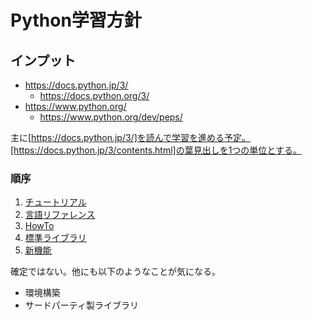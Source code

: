 # Python学習方針

## インプット

* https://docs.python.jp/3/
    * https://docs.python.org/3/
* https://www.python.org/
    * https://www.python.org/dev/peps/

主に[https://docs.python.jp/3/]を読んで学習を進める予定。[https://docs.python.jp/3/contents.html]の葉見出しを1つの単位とする。

### 順序

1. [チュートリアル](https://docs.python.jp/3/tutorial/index.html)
1. [言語リファレンス](https://docs.python.jp/3/reference/index.html)
1. [HowTo](https://docs.python.jp/3/howto/index.html)
1. [標準ライブラリ](https://docs.python.jp/3/library/index.html)
1. [新機能](https://docs.python.jp/3/whatsnew/3.6.html)

確定ではない。他にも以下のようなことが気になる。

* 環境構築
* サードパーティ製ライブラリ

